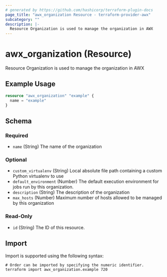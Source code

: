 ```yaml
---
# generated by https://github.com/hashicorp/terraform-plugin-docs
page_title: "awx_organization Resource - terraform-provider-awx"
subcategory: ""
description: |-
  Resource Organization is used to manage the organization in AWX
---
```


# awx_organization (Resource)

Resource Organization is used to manage the organization in AWX

## Example Usage

```terraform
resource "awx_organization" "example" {
  name = "example"
}
```

<!-- schema generated by tfplugindocs -->
## Schema

### Required

- `name` (String) The name of the organization

### Optional

- `custom_virtualenv` (String) Local absolute file path containing a custom Python virtualenv to use
- `default_environment` (Number) The default execution environment for jobs run by this organization.
- `description` (String) The description of the organization
- `max_hosts` (Number) Maximum number of hosts allowed to be managed by this organization

### Read-Only

- `id` (String) The ID of this resource.

## Import

Import is supported using the following syntax:

```shell
# Order can be imported by specifying the numeric identifier.
terraform import awx_organization.example 720
```
